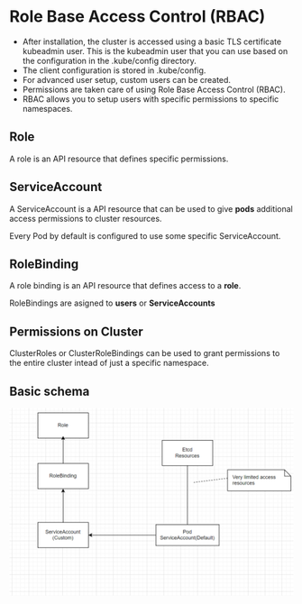 # Role Base Access Control (RBAC)
- After installation, the cluster is accessed using a basic TLS certificate kubeadmin user. This is the kubeadmin user that you can use based on the configuration in the .kube/config directory.
- The client configuration is stored in .kube/config.
- For advanced user setup, custom users can be created.
- Permissions are taken care of using Role Base Access Control (RBAC).
- RBAC allows you to setup users with specific permissions to specific namespaces.


## Role

A role is an API resource that defines specific permissions.

## ServiceAccount

A ServiceAccount is a API resource that can be used to give **pods** additional access permissions to cluster resources.

Every Pod by default is configured to use some specific ServiceAccount.


## RoleBinding

A role binding is an API resource that defines access to a **role**.

RoleBindings are asigned to **users** or **ServiceAccounts**


## Permissions on Cluster

ClusterRoles or ClusterRoleBindings can be used to grant permissions to the entire cluster intead of just a specific namespace.

## Basic schema

![Role Base Acccess Control](rbac.png)


